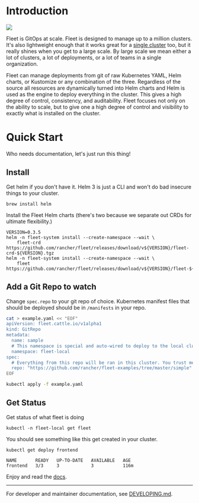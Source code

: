 # Introduction

![](./docs/arch.png)

Fleet is GitOps at scale. Fleet is designed to manage up to a million clusters. It's also lightweight
enough that it works great for a [single cluster](https://fleet.rancher.io/single-cluster-install/) too, but it really shines
when you get to a large scale. By large scale we mean either a lot of clusters, a lot of deployments, or a lot of
teams in a single organization.

Fleet can manage deployments from git of raw Kubernetes YAML, Helm charts, or Kustomize or any combination of the three.
Regardless of the source all resources are dynamically turned into Helm charts and Helm is used as the engine to
deploy everything in the cluster. This gives a high degree of control, consistency, and auditability. Fleet focuses not only on
the ability to scale, but to give one a high degree of control and visibility to exactly what is installed on the cluster.

# Quick Start
Who needs documentation, let's just run this thing!

## Install

Get helm if you don't have it.  Helm 3 is just a CLI and won't do bad insecure
things to your cluster.

```
brew install helm
```

Install the Fleet Helm charts (there's two because we separate out CRDs for ultimate flexibility.)

```shell
VERSION=0.3.5
helm -n fleet-system install --create-namespace --wait \
    fleet-crd https://github.com/rancher/fleet/releases/download/v${VERSION}/fleet-crd-${VERSION}.tgz
helm -n fleet-system install --create-namespace --wait \
    fleet https://github.com/rancher/fleet/releases/download/v${VERSION}/fleet-${VERSION}.tgz
```

## Add a Git Repo to watch

Change `spec.repo` to your git repo of choice.  Kubernetes manifest files that should
be deployed should be in `/manifests` in your repo.

```bash
cat > example.yaml << "EOF"
apiVersion: fleet.cattle.io/v1alpha1
kind: GitRepo
metadata:
  name: sample
  # This namespace is special and auto-wired to deploy to the local cluster
  namespace: fleet-local
spec:
  # Everything from this repo will be ran in this cluster. You trust me right?
  repo: "https://github.com/rancher/fleet-examples/tree/master/simple"
EOF

kubectl apply -f example.yaml
```

## Get Status

Get status of what fleet is doing

```shell
kubectl -n fleet-local get fleet
```

You should see something like this get created in your cluster.

```
kubectl get deploy frontend
```
```
NAME       READY   UP-TO-DATE   AVAILABLE   AGE
frontend   3/3     3            3           116m
```

Enjoy and read the [docs](https://fleet.rancher.io/).

---

For developer and maintainer documentation, see [DEVELOPING.md](./DEVELOPING.md).
